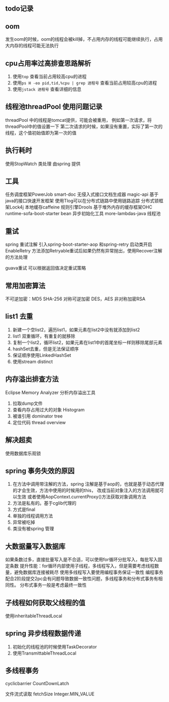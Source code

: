 ## todo记录

 

## oom
发生oom的时候，oom的线程会被kill掉，不占用内存的线程可能继续执行，占用大内存的线程可能无法执行


## cpu占用率过高排查思路解析

1. 使用`top` 查看当前占用较高cpu的进程
2. 使用`ps H -eo pid,tid,%cpu | grep 进程号` 查看当前占用较高cpu的进程
3. 使用`jstack 进程号` 查看详细的信息


## 线程池threadPool 使用问题记录
threadPool 中的线程是tomcat提供，可能会被重用，
例如第一次请求，将threadPool中的值设置一下
第二次请求的时候，如果没有重置，实际了第一次的线程，这个值初始值即为第一次的值 

## 执行耗时

使用StopWatch 类处理
由spring 提供


## 工具
任务调度框架PowerJob
smart-doc 无侵入式接口文档生成器
magic-api 基于java的接口快速开发框架
使用Tlog可以在分布式链路中使用链路追踪
分布式锁框架Lock4j
本地缓存caffeine
规则引擎Drools
基于堆外内存的缓存框架OHC
runtime-sofa-boot-starter bean 异步初始化工具
more-lambdas-java 线程池


## 重试
spring 重试注解
引入spring-boot-starter-aop 和spring-retry
启动类开启EnableRetry
方法添加Retryable重试后如果仍然有异常抛出，使用Recover注解的方法处理

guava重试
可以根据返回值决定重试策略

## 常用加密算法
不可逆加密：MD5 SHA-256
对称可逆加密 DES，AES
非对称加密RSA

## list1 去重
1. 新建一个空list2，遍历list1，如果元素在list2中没有就添加到list2
2. list1 双重循环，有重复的就移除
3. 复制一个list2，循环list2，如果元素在list1中的首尾坐标一样则移除尾部元素
4. hashSet去重，但是无法保证顺序
5. 保证顺序使用LinkedHashSet
6. 使用stream distinct

## 内存溢出排查方法
Eclipse Memory Analyzer 分析内存溢出工具
1. 拉取dump文件 
2. 查看内存占用过大的对象 Histogram
3. 被谁引用 dominator tree
4. 定位代码 thread overview

## 解决超卖
使用数据库乐观锁

## spring 事务失效的原因
1. 在方法中调用带注解的方法，spring 注解是基于aop的，也就是基于动态代理的才会生效，方法中使用的时候用的this， 改成当前对象注入的方法调用就可以生效 或者使用AopContext.currentProxy()方法获取对象调用方法
2. 方法是私有的。基于cglib代理的
3. 方式是final
4. 单独的线程调用方法
5. 异常被吃掉
6. 类没有被spring 管理

## 大数据量写入数据库

如果条数过多，直接批量写入是不合适，可以使用for循环分批写入，每批写入固定条数
提升性能：for循环内部使用子线程，多线程写入，但是需要考虑线程数量，避免数据库连接被耗尽
使用多线程写入要使用编程事务保证一致性
编程事务配合2阶段提交2pc会有问题导致数据一致性问题，多线程事务和分布式事务有相同性。
分布式事务一般是考虑最终一致性

## 子线程如何获取父线程的值
使用inheritableThreadLocal


## spring 异步线程数据传递

1. 初始化的线程池的时候使用TaskDecorator
2. 使用TransmittableThreadLocal


## 多线程事务
cyclicbarrier
CountDownLatch

文件流式读取
fetchSize Integer.MIN_VALUE



